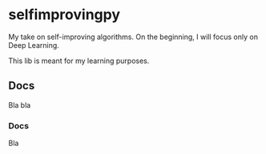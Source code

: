 # selfimprovingpy

My take on self-improving algorithms. On the beginning, I will focus only on Deep Learning.

This lib is meant for my learning purposes.

## Docs

Bla bla

### Docs

Bla
